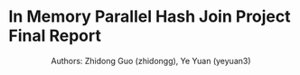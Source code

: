 # In Memory Parallel Hash Join Project Final Report

<center>Authors: Zhidong Guo (zhidongg), Ye Yuan (yeyuan3)</center>

